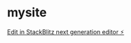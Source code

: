 # mysite

[Edit in StackBlitz next generation editor ⚡️](https://stackblitz.com/~/github.com/t012093/mysite)